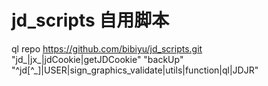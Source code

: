 # jd_scripts 自用脚本
ql repo https://github.com/bibiyu/jd_scripts.git "jd_|jx_|jdCookie|getJDCookie" "backUp" "^jd[^_]|USER|sign_graphics_validate|utils|function|ql|JDJR"
